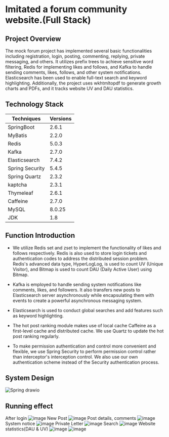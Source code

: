 # Imitated a forum community website.(Full Stack)
## Project Overview
The mock forum project has implemented several basic functionalities including registration, login, posting, commenting, replying, private messaging, and others. It utilizes prefix trees to achieve sensitive word filtering, Redis for implementing likes and follows, and Kafka to handle sending comments, likes, follows, and other system notifications. Elasticsearch has been used to enable full-text search and keyword highlighting. Additionally, the project uses wkhtmltopdf to generate growth charts and PDFs, and it tracks website UV and DAU statistics. 
## Technology Stack
| Techniques | Versions |
| ------------- | ------------- |
| SpringBoot | 2.6.1 |
| MyBatis | 2.2.0 |
| Redis | 5.0.3 |
| Kafka | 2.7.0 |
| Elasticsearch | 7.4.2 |
| Spring Security | 5.4.5 |
| Spring Quartz | 2.3.2 |
| kaptcha | 2.3.1 |
| Thymeleaf | 2.6.1 |
| Caffeine | 2.7.0 |
| MySQL | 8.0.25 |
| JDK | 1.8 |
## Function Introduction
- We utilize Redis set and zset to implement the functionality of likes and follows respectively. Redis is also used to store login tickets and authentication codes to address the distributed session problem. Redis's advanced data type, HyperLogLog, is used to count UV (Unique Visitor), and Bitmap is used to count DAU (Daily Active User) using Bitmap.

- Kafka is employed to handle sending system notifications like comments, likes, and followers. It also transfers new posts to Elasticsearch server asynchronously while encapsulating them with events to create a powerful asynchronous messaging system.

- Elasticsearch is used to conduct global searches and add features such as keyword highlighting.

- The hot post ranking module makes use of local cache Caffeine as a first-level cache and distributed cache. We use Quartz to update the hot post ranking regularly.

- To make permission authentication and control more convenient and flexible, we use Spring Security to perform permission control rather than interceptor's interception control. We also use our own authentication scheme instead of the Security authentication process.
## System Design
![Spring drawio](https://user-images.githubusercontent.com/76798014/228204843-bffb3cb8-c6c3-43a8-8358-e353e1c2456c.png)
## Running effect
After login
![image](https://user-images.githubusercontent.com/76798014/228211230-92794b3f-0a76-4557-8a5f-5689ae44ac9e.png)
New Post
![image](https://user-images.githubusercontent.com/76798014/228211158-a8469da2-7081-4afe-8cf2-5650a8352a14.png)
Post details, comments
![image](https://user-images.githubusercontent.com/76798014/228211404-872b75dc-d31c-4015-bf92-c17f89688b15.png)
System notice
![image](https://user-images.githubusercontent.com/76798014/228212195-0fe037c7-cf89-45b5-86f4-3e4b800df98d.png)
Private Letter
![image](https://user-images.githubusercontent.com/76798014/228212352-4a2a287a-c598-4f1e-858b-e85e46d6e00d.png)
Search
![image](https://user-images.githubusercontent.com/76798014/228212516-acca20b0-8fb4-4499-ad66-398a66455e92.png)
Website statistics(DAU & UV)
![image](https://user-images.githubusercontent.com/76798014/228213498-c10826e0-1649-46bf-8aa6-438f98af877f.png)
![image](https://user-images.githubusercontent.com/76798014/228213570-6d141103-be00-4abc-8f5d-7cef8c256f86.png)






